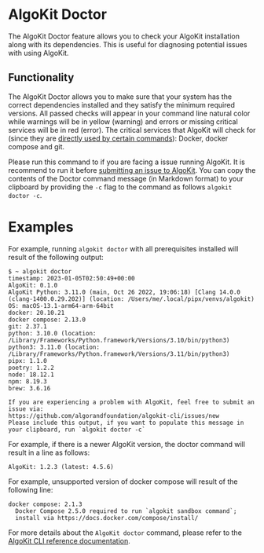# AlgoKit Doctor

The AlgoKit Doctor feature allows you to check your AlgoKit installation along with its dependencies. This is useful for diagnosing potential issues with using AlgoKit.

## Functionality

The AlgoKit Doctor allows you to make sure that your system has the correct dependencies installed and they satisfy the minimum required versions. All passed checks will appear in your command line natural color while warnings will be in yellow (warning) and errors or missing critical services will be in red (error). The critical services that AlgoKit will check for (since they are [directly used by certain commands](../../README.md#prerequisites)): Docker, docker compose and git.

Please run this command to if you are facing a issue running AlgoKit. It is recommend to run it before [submitting an issue to AlgoKit](https://github.com/algorandfoundation/algokit-cli/issues/new). You can copy the contents of the Doctor command message (in Markdown format) to your clipboard by providing the `-c` flag to the command as follows `algokit doctor -c`.

# Examples

For example, running `algokit doctor` with all prerequisites installed will result of the following output:

```
$ ~ algokit doctor
timestamp: 2023-01-05T02:50:49+00:00
AlgoKit: 0.1.0
AlgoKit Python: 3.11.0 (main, Oct 26 2022, 19:06:18) [Clang 14.0.0 (clang-1400.0.29.202)] (location: /Users/me/.local/pipx/venvs/algokit)
OS: macOS-13.1-arm64-arm-64bit
docker: 20.10.21
docker compose: 2.13.0
git: 2.37.1
python: 3.10.0 (location: /Library/Frameworks/Python.framework/Versions/3.10/bin/python3)
python3: 3.11.0 (location: /Library/Frameworks/Python.framework/Versions/3.11/bin/python3)
pipx: 1.1.0
poetry: 1.2.2
node: 18.12.1
npm: 8.19.3
brew: 3.6.16

If you are experiencing a problem with AlgoKit, feel free to submit an issue via:
https://github.com/algorandfoundation/algokit-cli/issues/new
Please include this output, if you want to populate this message in your clipboard, run `algokit doctor -c`
```

For example, if there is a newer AlgoKit version, the doctor command will result in a line as follows:

```
AlgoKit: 1.2.3 (latest: 4.5.6)
```

For example, unsupported version of docker compose will result of the following line:

```
docker compose: 2.1.3
  Docker Compose 2.5.0 required to run `algokit sandbox command`;
  install via https://docs.docker.com/compose/install/
```

For more details about the `AlgoKit doctor` command, please refer to the [AlgoKit CLI reference documentation](../cli/index.md#doctor).
